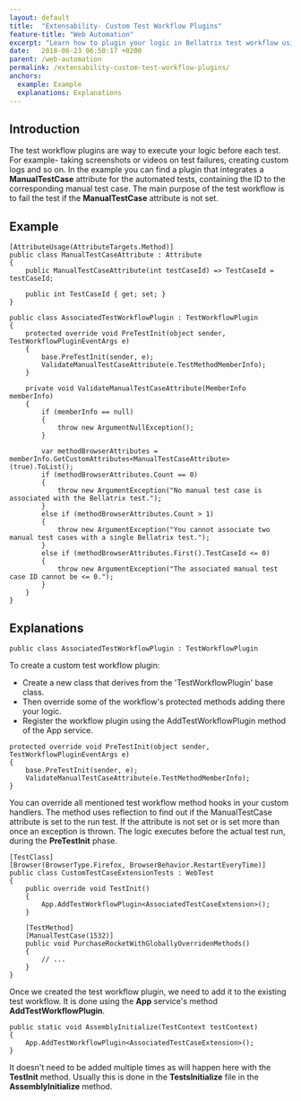 ```yaml
---
layout: default
title:  "Extensability- Custom Test Workflow Plugins"
feature-title: "Web Automation"
excerpt: "Learn how to plugin your logic in Bellatrix test workflow using custom test workflow plugins."
date:   2018-06-23 06:50:17 +0200
parent: /web-automation
permalink: /extensability-custom-test-workflow-plugins/
anchors:
  example: Example
  explanations: Explanations
---
```

Introduction
------------
The test workflow plugins are way to execute your logic before each test. For example- taking screenshots or videos on test failures, creating custom logs and so on. In the example you can find a plugin that integrates a **ManualTestCase** attribute for the automated tests, containing the ID to the corresponding manual test case. The main purpose of the test workflow is to fail the test if the **ManualTestCase** attribute is not set.
 
Example
-------
```
[AttributeUsage(AttributeTargets.Method)]
public class ManualTestCaseAttribute : Attribute
{
    public ManualTestCaseAttribute(int testCaseId) => TestCaseId = testCaseId;

    public int TestCaseId { get; set; }
}
```
```
public class AssociatedTestWorkflowPlugin : TestWorkflowPlugin
{
    protected override void PreTestInit(object sender, TestWorkflowPluginEventArgs e)
    {
        base.PreTestInit(sender, e);
        ValidateManualTestCaseAttribute(e.TestMethodMemberInfo);
    }

    private void ValidateManualTestCaseAttribute(MemberInfo memberInfo)
    {
        if (memberInfo == null)
        {
            throw new ArgumentNullException();
        }

        var methodBrowserAttributes = memberInfo.GetCustomAttributes<ManualTestCaseAttribute>(true).ToList();
        if (methodBrowserAttributes.Count == 0)
        {
            throw new ArgumentException("No manual test case is associated with the Bellatrix test.");
        }
        else if (methodBrowserAttributes.Count > 1)
        {
            throw new ArgumentException("You cannot associate two manual test cases with a single Bellatrix test.");
        }
        else if (methodBrowserAttributes.First().TestCaseId <= 0)
        {
            throw new ArgumentException("The associated manual test case ID cannot be <= 0.");
        }
    }
}
```

Explanations
------------
```
public class AssociatedTestWorkflowPlugin : TestWorkflowPlugin
```
To create a custom test workflow plugin:

- Create a new class that derives from the 'TestWorkflowPlugin' base class.
- Then override some of the workflow's protected methods adding there your logic.
- Register the workflow plugin using the AddTestWorkflowPlugin method of the App service.

```
protected override void PreTestInit(object sender, TestWorkflowPluginEventArgs e)
{
    base.PreTestInit(sender, e);
    ValidateManualTestCaseAttribute(e.TestMethodMemberInfo);
}
```
You can override all mentioned test workflow method hooks in your custom handlers. The method uses reflection to find out if the ManualTestCase attribute is set to the run test. If the attribute is not set or is set more than once an exception is thrown. The logic executes before the actual test run, during the **PreTestInit** phase.
```
[TestClass]
[Browser(BrowserType.Firefox, BrowserBehavior.RestartEveryTime)]
public class CustomTestCaseExtensionTests : WebTest
{
    public override void TestInit()
    {
        App.AddTestWorkflowPlugin<AssociatedTestCaseExtension>();
    }

    [TestMethod]
    [ManualTestCase(1532)]
    public void PurchaseRocketWithGloballyOverridenMethods()
    {
        // ...
    }
}
```
Once we created the test workflow plugin, we need to add it to the existing test workflow. It is done using the **App** service's method **AddTestWorkflowPlugin**.
```
public static void AssemblyInitialize(TestContext testContext)
{
    App.AddTestWorkflowPlugin<AssociatedTestCaseExtension>();
}
```
It doesn't need to be added multiple times as will happen here with the **TestInit** method. Usually this is done in the **TestsInitialize** file in the **AssemblyInitialize** method.
